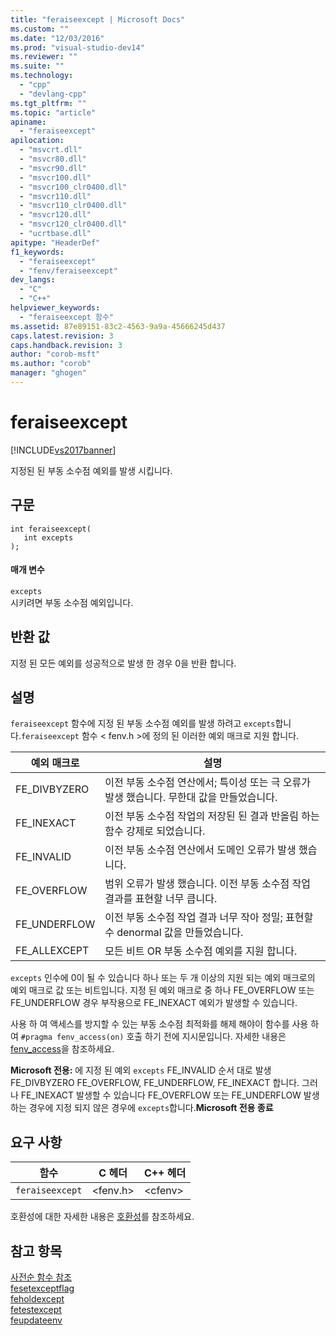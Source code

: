 ```yaml
---
title: "feraiseexcept | Microsoft Docs"
ms.custom: ""
ms.date: "12/03/2016"
ms.prod: "visual-studio-dev14"
ms.reviewer: ""
ms.suite: ""
ms.technology: 
  - "cpp"
  - "devlang-cpp"
ms.tgt_pltfrm: ""
ms.topic: "article"
apiname: 
  - "feraiseexcept"
apilocation: 
  - "msvcrt.dll"
  - "msvcr80.dll"
  - "msvcr90.dll"
  - "msvcr100.dll"
  - "msvcr100_clr0400.dll"
  - "msvcr110.dll"
  - "msvcr110_clr0400.dll"
  - "msvcr120.dll"
  - "msvcr120_clr0400.dll"
  - "ucrtbase.dll"
apitype: "HeaderDef"
f1_keywords: 
  - "feraiseexcept"
  - "fenv/feraiseexcept"
dev_langs: 
  - "C"
  - "C++"
helpviewer_keywords: 
  - "feraiseexcept 함수"
ms.assetid: 87e89151-83c2-4563-9a9a-45666245d437
caps.latest.revision: 3
caps.handback.revision: 3
author: "corob-msft"
ms.author: "corob"
manager: "ghogen"
---
```

# feraiseexcept
[!INCLUDE[vs2017banner](../../assembler/inline/includes/vs2017banner.md)]

지정된 된 부동 소수점 예외를 발생 시킵니다.  
  
## 구문  
  
```  
int feraiseexcept(  
   int excepts  
);  
```  
  
#### 매개 변수  
 `excepts`  
 시키려면 부동 소수점 예외입니다.  
  
## 반환 값  
 지정 된 모든 예외를 성공적으로 발생 한 경우 0을 반환 합니다.  
  
## 설명  
 `feraiseexcept` 함수에 지정 된 부동 소수점 예외를 발생 하려고 `excepts`합니다.`feraiseexcept` 함수 \< fenv.h \>에 정의 된 이러한 예외 매크로 지원 합니다.  
  
|예외 매크로|설명|  
|------------|--------|  
|FE\_DIVBYZERO|이전 부동 소수점 연산에서; 특이성 또는 극 오류가 발생 했습니다. 무한대 값을 만들었습니다.|  
|FE\_INEXACT|이전 부동 소수점 작업의 저장된 된 결과 반올림 하는 함수 강제로 되었습니다.|  
|FE\_INVALID|이전 부동 소수점 연산에서 도메인 오류가 발생 했습니다.|  
|FE\_OVERFLOW|범위 오류가 발생 했습니다. 이전 부동 소수점 작업 결과를 표현할 너무 큽니다.|  
|FE\_UNDERFLOW|이전 부동 소수점 작업 결과 너무 작아 정밀; 표현할 수 denormal 값을 만들었습니다.|  
|FE\_ALLEXCEPT|모든 비트 OR 부동 소수점 예외를 지원 합니다.|  
  
 `excepts` 인수에 0이 될 수 있습니다 하나 또는 두 개 이상의 지원 되는 예외 매크로의 예외 매크로 값 또는 비트입니다. 지정 된 예외 매크로 중 하나 FE\_OVERFLOW 또는 FE\_UNDERFLOW 경우 부작용으로 FE\_INEXACT 예외가 발생할 수 있습니다.  
  
 사용 하 여 액세스를 방지할 수 있는 부동 소수점 최적화를 해제 해야이 함수를 사용 하 여 `#pragma fenv_access(on)` 호출 하기 전에 지시문입니다. 자세한 내용은 [fenv\_access](../../preprocessor/fenv-access.md)을 참조하세요.  
  
 **Microsoft 전용:** 에 지정 된 예외 `excepts` FE\_INVALID 순서 대로 발생 FE\_DIVBYZERO FE\_OVERFLOW, FE\_UNDERFLOW, FE\_INEXACT 합니다. 그러나 FE\_INEXACT 발생할 수 있습니다 FE\_OVERFLOW 또는 FE\_UNDERFLOW 발생 하는 경우에 지정 되지 않은 경우에 `excepts`합니다.**Microsoft 전용 종료**  
  
## 요구 사항  
  
|함수|C 헤더|C\+\+ 헤더|  
|--------|----------|--------------|  
|`feraiseexcept`|\<fenv.h\>|\<cfenv\>|  
  
 호환성에 대한 자세한 내용은 [호환성](../../c-runtime-library/compatibility.md)를 참조하세요.  
  
## 참고 항목  
 [사전순 함수 참조](../../c-runtime-library/reference/crt-alphabetical-function-reference.md)   
 [fesetexceptflag](../../c-runtime-library/reference/fesetexceptflag2.md)   
 [feholdexcept](../../c-runtime-library/reference/feholdexcept2.md)   
 [fetestexcept](../../c-runtime-library/reference/fetestexcept1.md)   
 [feupdateenv](../../c-runtime-library/reference/feupdateenv.md)